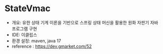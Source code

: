 # StateVmac

- 개요: 유한 상태 기계 이론을 기반으로 스프링 상태 머신을 활용한 원화 자판기 자바 프로그램 구현
- IDE: 이클립스
- 환경 설정: maven, java 17
- reference : https://dev.gmarket.com/52

